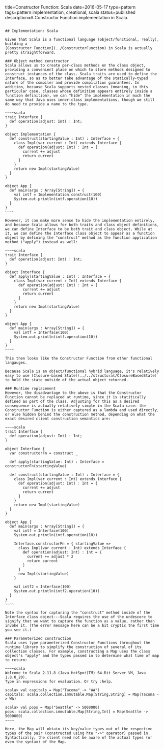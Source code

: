 title=Constructor Function: Scala
date=2016-05-17
type=pattern
tags=pattern implementation, creational, scala
status=published
description=A Constructor Function implementation in Scala.
~~~~~~

## Implementation: Scala

Given that Scala is a functional language (object/functional, really), building a 
[Constructor Function](../ConstructorFunction) in Scala is actually pretty straightforward.

### Object method constructor
Scala allows us to create per-class methods on the class object, providing a convenient place on which to store methods designed to construct instances of the class. Scala traits are used to define the Interface, so as to better take advantage of the statically-typed nature of the compiler and provide compilation guarantees. In addition, because Scala supports nested classes (meaning, in this particular case, classes whose definition appears entirely inside a function definition), we can "hide" the implementation in much the same way that Java uses inner-class implementations, though we still do need to provide a name to the type.

~~~~scala
trait Interface {
  def operation(adjust: Int) : Int;
}

object Implementation {
  def construct(startingValue : Int) : Interface = {
    class Impl(var current : Int) extends Interface {
      def operation(adjust: Int) : Int = {
        current += adjust
        return current
      }
    }
    return new Impl(startingValue)
  }
}

object App {
  def main(args : Array[String]) = {
    val intf = Implementation.construct(100)
    System.out.println(intf.operation(10))
  }
}
~~~~

However, it can make more sense to hide the implementation entirely, and because Scala allows for both traits and class object definitions, we can define Interface to be both trait and class object. While at it, we can define the Interface class object to appear as a function object by defining the "construct" method as the function application method ("apply") instead as well:

~~~~scala
trait Interface {
  def operation(adjust: Int) : Int;
}

object Interface {
  def apply(startingValue : Int) : Interface = {
    class Impl(var current : Int) extends Interface {
      def operation(adjust: Int) : Int = {
        current += adjust
        return current
      }
    }
    return new Impl(startingValue)
  }
}

object App {
  def main(args : Array[String]) = {
    val intf = Interface(100)
    System.out.println(intf.operation(10))
  }
}
~~~~

This then looks like the Constructor Function from other functional langauges.

Because Scala is an object/functional hybrid language, it's relatively easy to use [Closure-based State](../../structural/ClosureBasedState) to hold the state outside of the actual object returned.

### Runtime replacement
However, the disadvantage to the above is that the Constructor Function cannot be replaced at runtime, since it is statitically defined as part of the class. Adjusting for this as a desired consequence is actually relatively simple in the Scala case: the Constructor Function is either captured as a lambda and used directly, or else hidden behind the construction method, depending on what the exact desired client construction semantics are:

~~~~scala
trait Interface {
  def operation(adjust: Int) : Int;
}

object Interface {
  var constructorFn = construct _
  
  def apply(startingValue: Int) : Interface = constructorFn(startingValue)
  
  def construct(startingValue : Int) : Interface = {
    class Impl(var current : Int) extends Interface {
      def operation(adjust: Int) : Int = {
        current += adjust
        return current
      }
    }
    return new Impl(startingValue)
  }
}

object App {
  def main(args : Array[String]) = {
    val intf = Interface(100)
    System.out.println(intf.operation(10))
    
    Interface.constructorFn = { startingValue =>
      class Impl(var current : Int) extends Interface {
        def operation(adjust: Int) : Int = {
          current += adjust * 2
          return current
        }
      }
      new Impl(startingValue)
    }

    val intf2 = Interface(100)
    System.out.println(intf2.operation(10))
  }
}
~~~~

Note the syntax for capturing the "construct" method inside of the Interface class object---Scala requires the use of the undescore to signify that we want to capture the function as a value, rather than invoke it. (The error message here can be a bit cryptic the first time you see it.)

### Parameterized construction
Scala uses type parameterized Constructor Functions throughout the runtime library to simplify the construction of several of its collection classes. For example, constructing a Map uses the class object's "apply" and the types passed in to determine what time of map to return:

~~~~scala
Welcome to Scala 2.11.8 (Java HotSpot(TM) 64-Bit Server VM, Java 1.8.0_20).
Type in expressions for evaluation. Or try :help.

scala> val capitals = Map("Tacoma" -> "WA")
capitals: scala.collection.immutable.Map[String,String] = Map(Tacoma -> WA)

scala> val pops = Map("Seattle" -> 5000000)
pops: scala.collection.immutable.Map[String,Int] = Map(Seattle -> 5000000)
~~~~

Here, the Map will obtain its key/value types out of the respective types of the pair (constructed using hte "->" operator) passed in. Syntactically, the client need not be aware of the actual types (or even the syntax) of the Map.

